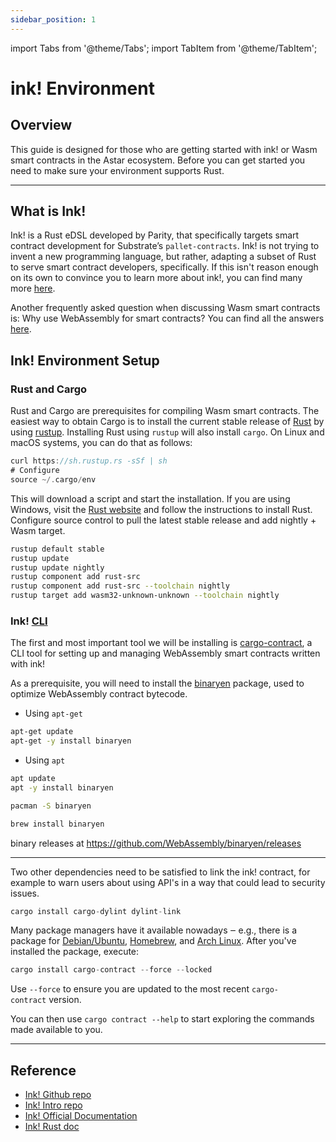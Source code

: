 ```yaml
---
sidebar_position: 1
---
```


import Tabs from '@theme/Tabs';
import TabItem from '@theme/TabItem';

# ink! Environment
## Overview

This guide is designed for those who are getting started with ink! or Wasm smart contracts in the Astar ecosystem. Before you can get started you need to make sure your environment supports Rust.

---

## What is Ink!

Ink! is a Rust eDSL developed by Parity, that specifically targets smart contract development for Substrate’s `pallet-contracts`. Ink! is not trying to invent a new programming language, but rather, adapting a subset of Rust to serve smart contract developers, specifically. If this isn't reason enough on its own to convince you to learn more about ink!, you can find many more [here](https://use.ink/why-rust-for-smart-contracts). 

Another frequently asked question when discussing Wasm smart contracts is: Why use WebAssembly for smart contracts? You can find all the answers [here](https://use.ink/why-webassembly-for-smart-contracts).

## Ink! Environment Setup

### Rust and Cargo

Rust and Cargo are prerequisites for compiling Wasm smart contracts. The easiest way to obtain Cargo is to install the current stable release of [Rust](https://www.rust-lang.org/) by using [rustup](https://rustup.rs/). Installing Rust using `rustup` will also install `cargo`. On Linux and macOS systems, you can do that as follows:

```rust
curl https://sh.rustup.rs -sSf | sh
# Configure
source ~/.cargo/env
```

This will download a script and start the installation. If you are using Windows, visit the [Rust website](https://www.rust-lang.org/tools/install) and follow the instructions to install Rust. Configure source control to pull the latest stable release and add nightly + Wasm target.

```bash
rustup default stable
rustup update
rustup update nightly
rustup component add rust-src
rustup component add rust-src --toolchain nightly
rustup target add wasm32-unknown-unknown --toolchain nightly
```

### Ink! [CLI](https://use.ink/getting-started/setup#ink-cli)

The first and most important tool we will be installing is [cargo-contract](https://github.com/paritytech/cargo-contract), a CLI tool for setting up and managing WebAssembly smart contracts written with ink! 

As a prerequisite, you will need to install the [binaryen](https://github.com/WebAssembly/binaryen) package, used to optimize WebAssembly contract bytecode.

<Tabs>
<TabItem value="Debian/Ubuntu" label="Debian/Ubuntu" default>

- Using `apt-get`
```sh
apt-get update
apt-get -y install binaryen
```

- Using `apt`
```sh
apt update
apt -y install binaryen
```

</TabItem>

<TabItem value="Arch Linux" label="ArchLinux" default>

```sh
pacman -S binaryen
```

</TabItem>

<TabItem value="MacOS" label="MacOS" default>

```sh
brew install binaryen
```

</TabItem>

<TabItem value="Windows" label="Windows" default>

binary releases at https://github.com/WebAssembly/binaryen/releases

</TabItem>

</Tabs>

---

Two other dependencies need to be satisfied to link the ink! contract, for example to warn users about using API's in a way that could lead to security issues.

```rust
cargo install cargo-dylint dylint-link
```

Many package managers have it available nowadays ‒ e.g., there is a package for [Debian/Ubuntu](https://tracker.debian.org/pkg/binaryen), [Homebrew](https://formulae.brew.sh/formula/binaryen), and [Arch Linux](https://archlinux.org/packages/community/x86_64/binaryen/). After you've installed the package, execute:

```rust
cargo install cargo-contract --force --locked
```

Use `--force` to ensure you are updated to the most recent `cargo-contract` version.

You can then use `cargo contract --help` to start exploring the commands made available to you.

---

## Reference

- [Ink! Github repo](https://github.com/paritytech/ink)
- [Ink! Intro repo](https://paritytech.github.io/ink/)
- [Ink! Official Documentation](https://use.ink)
- [Ink! Rust doc](https://paritytech.github.io/ink/ink_lang/)